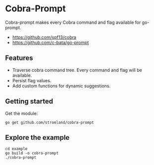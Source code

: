 # Cobra-Prompt

Cobra-prompt makes every Cobra command and flag available for go-prompt.
- https://github.com/spf13/cobra
- https://github.com/c-bata/go-prompt


## Features

- Traverse cobra command tree. Every command and flag will be available.
- Persist flag values.
- Add custom functions for dynamic suggestions.

## Getting started

Get the module:

```
go get github.com/stromland/cobra-prompt
```

## Explore the example

```
cd example
go build -o cobra-prompt
./cobra-prompt
```
